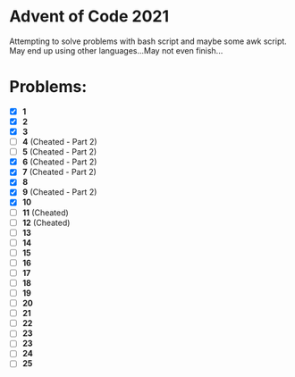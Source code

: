 # Advent of Code 2021
Attempting to solve problems with bash script and maybe some awk script. May end up using other languages...May not even finish...

# Problems:
  - [x] **1**
  - [x] **2**
  - [x] **3**
  - [ ] **4** (Cheated - Part 2)
  - [ ] **5** (Cheated - Part 2)
  - [x] **6** (Cheated - Part 2)
  - [x] **7** (Cheated - Part 2)
  - [x] **8**
  - [x] **9** (Cheated - Part 2)
  - [x] **10**
  - [ ] **11** (Cheated)
  - [ ] **12** (Cheated)
  - [ ] **13**
  - [ ] **14**
  - [ ] **15**
  - [ ] **16**
  - [ ] **17**
  - [ ] **18**
  - [ ] **19**
  - [ ] **20**
  - [ ] **21**
  - [ ] **22**
  - [ ] **23**
  - [ ] **23**
  - [ ] **24**
  - [ ] **25**